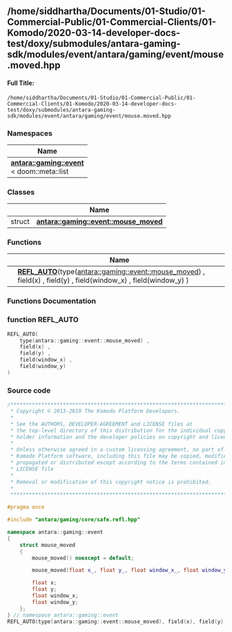 

## /home/siddhartha/Documents/01-Studio/01-Commercial-Public/01-Commercial-Clients/01-Komodo/2020-03-14-developer-docs-test/doxy/submodules/antara-gaming-sdk/modules/event/antara/gaming/event/mouse.moved.hpp

#### Full Title:
```
/home/siddhartha/Documents/01-Studio/01-Commercial-Public/01-Commercial-Clients/01-Komodo/2020-03-14-developer-docs-test/doxy/submodules/antara-gaming-sdk/modules/event/antara/gaming/event/mouse.moved.hpp
```







### Namespaces

| Name           |
| -------------- |
| **[antara::gaming::event](Namespaces/namespaceantara_1_1gaming_1_1event.md)** <br>< doom::meta::list  |

### Classes

|                | Name           |
| -------------- | -------------- |
| struct | **[antara::gaming::event::mouse_moved](Classes/structantara_1_1gaming_1_1event_1_1mouse__moved.md)**  |


### Functions

|                | Name           |
| -------------- | -------------- |
|  | **[REFL_AUTO](Files/mouse_8moved_8hpp.md#function-refl_auto)**(type([antara::gaming::event::mouse_moved](Classes/structantara_1_1gaming_1_1event_1_1mouse__moved.md)) , field(x) , field(y) , field(window_x) , field(window_y) )  |








### Functions Documentation

### function REFL_AUTO

```cpp
REFL_AUTO(
    type(antara::gaming::event::mouse_moved) ,
    field(x) ,
    field(y) ,
    field(window_x) ,
    field(window_y) 
)
```

































### Source code

```cpp
/******************************************************************************
 * Copyright © 2013-2019 The Komodo Platform Developers.                      *
 *                                                                            *
 * See the AUTHORS, DEVELOPER-AGREEMENT and LICENSE files at                  *
 * the top-level directory of this distribution for the individual copyright  *
 * holder information and the developer policies on copyright and licensing.  *
 *                                                                            *
 * Unless otherwise agreed in a custom licensing agreement, no part of the    *
 * Komodo Platform software, including this file may be copied, modified,     *
 * propagated or distributed except according to the terms contained in the   *
 * LICENSE file                                                               *
 *                                                                            *
 * Removal or modification of this copyright notice is prohibited.            *
 *                                                                            *
 ******************************************************************************/

#pragma once

#include "antara/gaming/core/safe.refl.hpp" 

namespace antara::gaming::event
{
    struct mouse_moved
    {
        mouse_moved() noexcept = default;

        mouse_moved(float x_, float y_, float window_x_, float window_y_) noexcept;

        float x;
        float y;
        float window_x;
        float window_y;
    };
} // namespace antara::gaming::event
REFL_AUTO(type(antara::gaming::event::mouse_moved), field(x), field(y), field(window_x), field(window_y));
```





